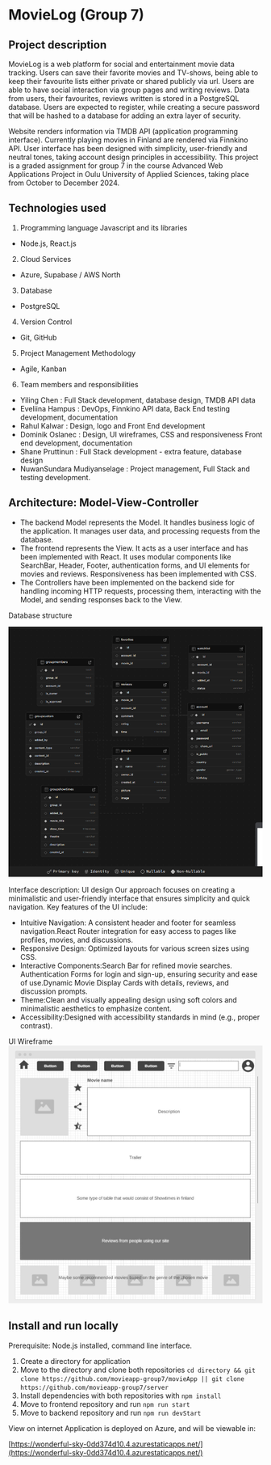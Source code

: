 # MovieLog (Group 7)

## Project description

MovieLog is a web platform for social and entertainment movie data tracking. Users can save
their favorite movies and TV-shows, being able to keep their favourite lists either private or
shared publicly via url. Users are able to have social interaction via group pages and writing
reviews. Data from users, their favourites, reviews written is stored in a PostgreSQL database.
Users are expected to register, while creating a secure password that will be hashed to a
database for adding an extra layer of security.

Website renders information via TMDB API (application programming interface). Currently
playing movies in Finland are rendered via Finnkino API. User interface has been designed with
simplicity, user-friendly and neutral tones, taking account design principles in accessibility.
This project is a graded assignment for group 7 in the course Advanced Web Applications
Project in Oulu University of Applied Sciences, taking place from October to December 2024.

## Technologies used

1. Programming language Javascript and its libraries
- Node.js, React.js
2. Cloud Services
- Azure, Supabase / AWS North
3. Database
- PostgreSQL
4. Version Control
- Git, GitHub
5. Project Management Methodology
- Agile, Kanban
6. Team members and responsibilities
- Yiling Chen : Full Stack development, database design, TMDB API data
- Eveliina Hampus : DevOps, Finnkino API data, Back End testing development, documentation
- Rahul Kalwar : Design, logo and Front End development
- Dominik Oslanec : Design, UI wireframes, CSS and responsiveness Front end development, documentation
- Shane Pruttinun : Full Stack development - extra feature, database design
- NuwanSundara Mudiyanselage : Project management, Full Stack and testing development.

## Architecture: Model-View-Controller

- The backend Model represents the Model. It handles business logic of the application. It
manages user data, and processing requests from the database.
- The frontend represents the View. It acts as a user interface and has been implemented
with React. It uses modular components like SearchBar, Header, Footer, authentication
forms, and UI elements for movies and reviews. Responsiveness has been implemented
with CSS.
- The Controllers have been implemented on the backend side for handling incoming
HTTP requests, processing them, interacting with the Model, and sending responses
back to the View.

Database structure

![database](https://github.com/movieapp-group7/.github/blob/main/database.png)

Interface description: UI design
Our approach focuses on creating a minimalistic and user-friendly interface that
ensures simplicity and quick navigation. Key features of the UI include:
- Intuitive Navigation: A consistent header and footer for seamless navigation.React Router integration for easy access to pages like profiles, movies, and
discussions.
- Responsive Design: Optimized layouts for various screen sizes using CSS.
- Interactive Components:Search Bar for refined movie searches. Authentication Forms for login and sign-up, ensuring security and ease of use.Dynamic Movie Display Cards with details, reviews, and discussion prompts.
- Theme:Clean and visually appealing design using soft colors and minimalistic aesthetics
to emphasize content.
- Accessibility:Designed with accessibility standards in mind (e.g., proper contrast).

UI Wireframe
![wireframe](https://github.com/movieapp-group7/.github/blob/main/Wireframe.jpg)


## Install and run locally
Prerequisite: Node.js installed, command line interface.
1. Create a directory for application
2. Move to the directory and clone both repositories `cd directory && git clone
https://github.com/movieapp-group7/movieApp || git clone
https://github.com/movieapp-group7/server`
3. Install dependencies with both repositories with `npm install`
4. Move to frontend repository and run `npm run start`
5. Move to backend repository and run `npm run devStart`

View on internet
Application is deployed on Azure, and will be viewable in:

[https://wonderful-sky-0dd374d10.4.azurestaticapps.net/](https://wonderful-sky-0dd374d10.4.azurestaticapps.net/)

